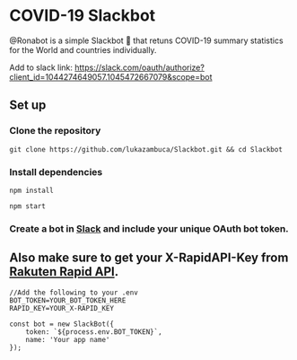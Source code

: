 # COVID-19 Slackbot

@Ronabot is a simple Slackbot :robot: that retuns COVID-19 summary statistics for the World and countries individually. 

Add to slack link: https://slack.com/oauth/authorize?client_id=1044274649057.1045472667079&scope=bot

## Set up

### Clone the repository
```
git clone https://github.com/lukazambuca/Slackbot.git && cd Slackbot
```
### Install dependencies
```
npm install

npm start
```
### Create a bot in [Slack](https://api.slack.com/apps/AM92STGGG/general?) and include your unique OAuth bot token.
## Also make sure to get your X-RapidAPI-Key from [Rakuten Rapid API](https://english.api.rakuten.net/Gramzivi/api/covid-19-data?endpoint=apiendpoint_5c132769-7bb2-4000-b320-f42731a7dee3).
 ```
 //Add the following to your .env
BOT_TOKEN=YOUR_BOT_TOKEN_HERE
RAPID_KEY=YOUR_X-RAPID_KEY
```
```
const bot = new SlackBot({
    token: `${process.env.BOT_TOKEN}`,
    name: 'Your app name'
});
```







